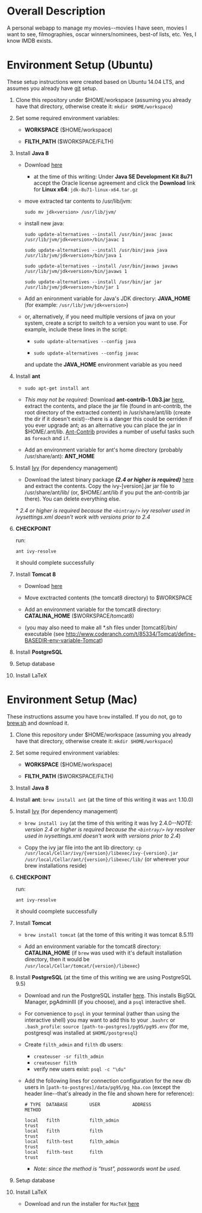 # Overall Description
A personal webapp to manage my movies--movies I have seen, movies I want to see,
filmographies, oscar winners/nominees, best-of lists, etc. Yes, I know IMDB
exists.

# Environment Setup (Ubuntu)
These setup instructions were created based on Ubuntu 14.04 LTS, and assumes you already have [git](https://git-scm.com/) setup.

1. Clone this repository under $HOME/workspace (assuming you already have that directory, otherwise create it: `mkdir $HOME/workspace`)
1. Set some required environment variables:

    - **WORKSPACE** ($HOME/workspace)

    - **FILTH_PATH** ($WORKSPACE/FiLTH)

1. Install **Java 8**

    - Download [here](http://www.oracle.com/technetwork/java/javase/downloads/jdk8-downloads-2133151.html)

        - at the time of this writing: Under **Java SE Development Kit 8u71** accept the
          Oracle license agreement and click the **Download** link for **Linux x64**: `jdk-8u71-linux-x64.tar.gz`

    - move extracted tar contents to /usr/lib/jvm:

      `sudo mv jdk<version> /usr/lib/jvm/`

    - install new java:

      `sudo update-alternatives --install /usr/bin/javac javac /usr/lib/jvm/jdk<version>/bin/javac 1`

      `sudo update-alternatives --install /usr/bin/java java /usr/lib/jvm/jdk<version>/bin/java 1`

      `sudo update-alternatives --install /usr/bin/javaws javaws /usr/lib/jvm/jdk<version>/bin/javaws 1`

      `sudo update-alternatives --install /usr/bin/jar jar /usr/lib/jvm/jdk<version>/bin/jar 1`

    - Add an enironment variable for Java's JDK directory: **JAVA_HOME** (for example: `/usr/lib/jvm/jdk<version>`)

    - or, alternatively, if you need multiple versions of java on your system, create a script to switch to a version you want to use. For example, include these lines in the script:

      - `sudo update-alternatives --config java`

      - `sudo update-alternatives --config javac`

      and update the **JAVA_HOME** environment variable as you need

1. Install **ant**

    - `sudo apt-get install ant`

    - *This may not be required:* Download **ant-contrib-1.0b3.jar** [here](http://sourceforge.net/projects/ant-contrib/files/ant-contrib/1.0b3/ant-contrib-1.0b3-bin.tar.gz/download), extract the contents, and place the jar file (found in ant-contrib, the root directory of the extracted content) in /usr/share/ant/lib (create the dir if it doesn't exist)--there is a danger this could be oerriden if you ever upgrade ant; as an alternative you can place the jar in $HOME/.ant/lib. [Ant-Contrib](http://ant-contrib.sourceforge.net/tasks/tasks/index.html) provides a number of useful tasks such as `foreach` and `if`.

    - Add an environment variable for ant's home directory (probably /usr/share/ant): **ANT_HOME**

1. Install [Ivy](http://ant.apache.org/ivy/) (for dependency management)

    - Download the latest binary package **_(2.4 or higher is required)_** [here](http://ant.apache.org/ivy/download.cgi) and extract the contents. Copy the ivy-\[version\].jar jar file to /usr/share/ant/lib/ (or, $HOME/.ant/lib if you put the ant-contrib jar there). You can delete everything else.

    \* _2.4 or higher is required because the `<bintray/>` ivy resolver used in ivysettings.xml doesn't work with versions prior to 2.4_

1. **CHECKPOINT**

    run:

    `ant ivy-resolve`

     it should complete successfully

1. Install **Tomcat 8**

    - Download [here](https://tomcat.apache.org/download-80.cgi)

    - Move exctracted contents (the tomcat8 directory) to $WORKSPACE

    - Add an environment variable for the tomcat8 directory: **CATALINA_HOME** ($WORKSPACE/tomcat8)

    - (you may also need to make all \*.sh files under \[tomcat8\]/bin/ executable (see http://www.coderanch.com/t/85334/Tomcat/define-BASEDIR-env-variable-Tomcat)

1. Install **PostgreSQL**

1. Setup database

1. Install LaTeX

# Environment Setup (Mac)

These instructions assume you have `brew` installed. If you do not, go to [brew.sh](http://brew.sh) and download it.

1. Clone this repository under $HOME/workspace (assuming you already have that directory, otherwise create it: `mkdir $HOME/workspace`)
1. Set some required environment variables:

    - **WORKSPACE** ($HOME/workspace)

    - **FILTH_PATH** ($WORKSPACE/FiLTH)

1. Install **Java 8**

1. Install **ant**: `brew install ant` (at the time of this writing it was `ant` 1.10.0)

1. Install [Ivy](http://ant.apache.org/ivy/) (for dependency management)
 
    - `brew install ivy` (at the time of this writing it was Ivy 2.4.0--_NOTE: version 2.4 or higher is required because the `<bintray/>` ivy resolver used in ivysettings.xml doesn't work with versions prior to 2.4_)

    - Copy the ivy jar file into the ant lib directory: `cp /usr/local/Cellar/ivy/{version}/libexec/ivy-{version}.jar /usr/local/Cellar/ant/{version}/libexec/lib/` (or wherever your brew installations reside)

1. **CHECKPOINT**

    run:

    `ant ivy-resolve`

    it should coomplete successfully

1. Install **Tomcat**

    - `brew install tomcat` (at the tome of this writing it was tomcat 8.5.11)

    - Add an environment variable for the tomcat8 directory: **CATALINA_HOME** (if `brew` was used with it's default installation directory, then it would be `/usr/local/Cellar/tomcat/{version}/libexec`)

1. Install **PostgreSQL** (at the time of this writing we are using PostgreSQL 9.5)

    - Download and run the PostgreSQL installer [here](https://www.bigsql.org/postgresql/installers.jsp). This installs BigSQL Manager, pgAdminIII (if you choose), and a `psql` interactive shell.

    - For convenience to `psql` in your terminal (rather than using the interactive shell) you may want to add this to your `.bashrc` or `.bash_profile`: `source [path-to-postgres]/pg95/pg95.env` (for me, postgresql was installed at `$HOME/postgresql`)

    - Create `filth_admin` and `filth` db users:
        - `createuser -sr filth_admin`
        - `createuser filth`
        - verify new users exist: `psql -c "\du"`

    - Add the following lines for connection configuration for the new db users in `[path-to-postgres]/data/pg95/pg_hba.con` (except the header line--that's already in the file and shown here for reference):
        ```
        # TYPE  DATABASE        USER            ADDRESS                 METHOD

        local   filth           filth_admin                             trust
        local   filth           filth                                   trust
        local   filth-test      filth_admin                             trust
        local   filth-test      filth                                   trust
        ```
        - _Note: since the method is "trust", passwords wont be used._

1. Setup database

1. Install LaTeX

    - Download and run the installer for `MacTeX` [here](http://www.tug.org/mactex/index.html)
